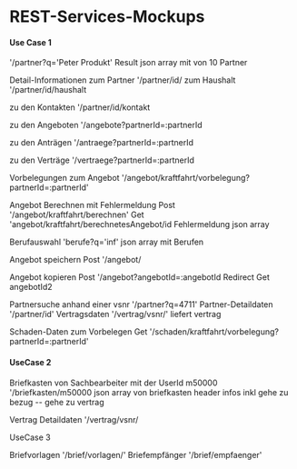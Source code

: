 REST-Services-Mockups
============================


#### Use Case 1
'/partner?q='Peter Produkt'
Result json array mit von 10 Partner

Detail-Informationen zum Partner
'/partner/id/
zum Haushalt
'/partner/id/haushalt

zu den Kontakten
'/partner/id/kontakt

zu den Angeboten
'/angebote?partnerId=:partnerId

zu den Anträgen
'/antraege?partnerId=:partnerId

zu den Verträge
'/vertraege?partnerId=:partnerId

Vorbelegungen zum Angebot
'/angebot/kraftfahrt/vorbelegung?partnerId=:partnerId'

Angebot Berechnen mit Fehlermeldung
Post '/angebot/kraftfahrt/berechnen'
Get 'angebot/kraftfahrt/berechnetesAngebot/id
Fehlermeldung json array

Berufauswahl
'berufe?q='inf'
json array mit Berufen

Angebot speichern
Post '/angebot/

Angebot kopieren
Post '/angebot?angebotId=:angebotId
Redirect Get angebotId2

Partnersuche anhand einer vsnr
'/partner?q=4711'
Partner-Detaildaten
'/partner/id'
Vertragsdaten
'/vertrag/vsnr/' liefert vertrag

Schaden-Daten zum Vorbelegen
Get '/schaden/kraftfahrt/vorbelegung?partnerId=:partnerId'




#### UseCase 2
Briefkasten von Sachbearbeiter mit der UserId m50000
'/briefkasten/m50000
json array von briefkasten header infos inkl gehe zu bezug -- gehe zu vertrag

Vertrag Detaildaten
'/vertrag/vsnr/


UseCase 3

Briefvorlagen
'/brief/vorlagen/'
Briefempfänger
'/brief/empfaenger'
